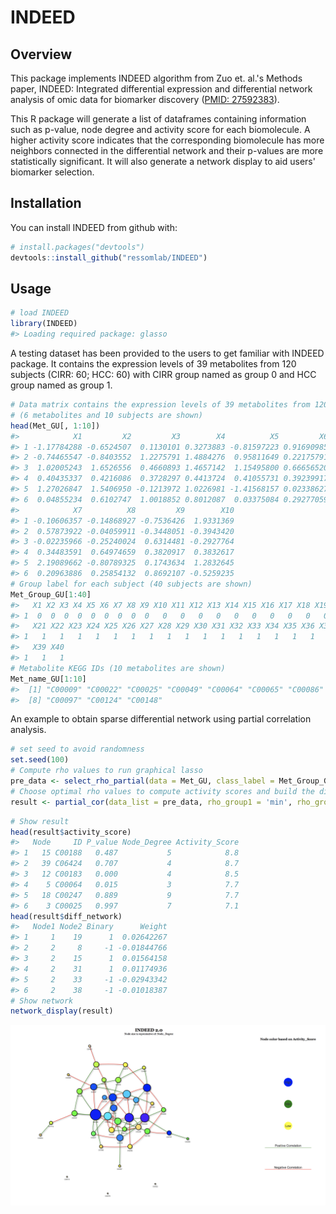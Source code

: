 
<!-- README.md is generated from README.Rmd. Please edit that file -->
INDEED
======

Overview
--------

This package implements INDEED algorithm from Zuo et. al.'s Methods paper, INDEED: Integrated differential expression and differential network analysis of omic data for biomarker discovery ([PMID: 27592383](https://www.ncbi.nlm.nih.gov/pubmed/?term=27592383%5Buid%5D)).

This R package will generate a list of dataframes containing information such as p-value, node degree and activity score for each biomolecule. A higher activity score indicates that the corresponding biomolecule has more neighbors connected in the differential network and their p-values are more statistically significant. It will also generate a network display to aid users' biomarker selection.

Installation
------------

You can install INDEED from github with:

``` r
# install.packages("devtools")
devtools::install_github("ressomlab/INDEED")
```

Usage
-----

``` r
# load INDEED
library(INDEED)
#> Loading required package: glasso
```

A testing dataset has been provided to the users to get familiar with INDEED package. It contains the expression levels of 39 metabolites from 120 subjects (CIRR: 60; HCC: 60) with CIRR group named as group 0 and HCC group named as group 1.

``` r
# Data matrix contains the expression levels of 39 metabolites from 120 subjects 
# (6 metabolites and 10 subjects are shown)
head(Met_GU[, 1:10])
#>            X1         X2         X3        X4          X5         X6
#> 1 -1.17784288 -0.6524507  0.1130101 0.3273883 -0.81597223 0.91690985
#> 2 -0.74465547 -0.8403552  1.2275791 1.4884276  0.95811649 0.22175791
#> 3  1.02005243  1.6526556  0.4660893 1.4657142  1.15495800 0.66656520
#> 4  0.40435337  0.4216086  0.3728297 0.4413724  0.41055731 0.39239917
#> 5  1.27026847  1.5406950 -0.1213972 1.0226981 -1.41568157 0.02338627
#> 6  0.04855234  0.6102747  1.0018852 0.8012087  0.03375084 0.29277059
#>            X7          X8         X9        X10
#> 1 -0.10606357 -0.14868927 -0.7536426  1.9331369
#> 2  0.57873922 -0.04059911 -0.3448051 -0.3943420
#> 3 -0.02235966 -0.25240024  0.6314481 -0.2927764
#> 4  0.34483591  0.64974659  0.3820917  0.3832617
#> 5  2.19089662 -0.80789325  0.1743634  1.2832645
#> 6  0.20963886  0.25854132  0.8692107 -0.5259235
# Group label for each subject (40 subjects are shown)
Met_Group_GU[1:40]
#>   X1 X2 X3 X4 X5 X6 X7 X8 X9 X10 X11 X12 X13 X14 X15 X16 X17 X18 X19 X20
#> 1  0  0  0  0  0  0  0  0  0   0   0   0   0   0   0   0   0   0   0   1
#>   X21 X22 X23 X24 X25 X26 X27 X28 X29 X30 X31 X32 X33 X34 X35 X36 X37 X38
#> 1   1   1   1   1   1   1   1   1   1   1   1   1   1   1   1   1   1   1
#>   X39 X40
#> 1   1   1
# Metabolite KEGG IDs (10 metabolites are shown)
Met_name_GU[1:10]
#>  [1] "C00009" "C00022" "C00025" "C00049" "C00064" "C00065" "C00086"
#>  [8] "C00097" "C00124" "C00148"
```

An example to obtain sparse differential network using partial correlation analysis.

``` r
# set seed to avoid randomness
set.seed(100)
# Compute rho values to run graphical lasso
pre_data <- select_rho_partial(data = Met_GU, class_label = Met_Group_GU, id = Met_name_GU, error_curve = "NO")
# Choose optimal rho values to compute activity scores and build the differntial network
result <- partial_cor(data_list = pre_data, rho_group1 = 'min', rho_group2 = "min", permutation = 1000, p_val = pvalue_M_GU, permutation_thres = 0.025)
```

``` r
# Show result 
head(result$activity_score)
#>   Node     ID P_value Node_Degree Activity_Score
#> 1   15 C00188   0.487           5            8.8
#> 2   39 C06424   0.707           4            8.7
#> 3   12 C00183   0.000           4            8.5
#> 4    5 C00064   0.015           3            7.7
#> 5   18 C00247   0.889           9            7.7
#> 6    3 C00025   0.997           7            7.1
head(result$diff_network)
#>   Node1 Node2 Binary      Weight
#> 1     1    19      1  0.02642267
#> 2     2     8     -1 -0.01844766
#> 3     2    15      1  0.01564158
#> 4     2    31      1  0.01174936
#> 5     2    33     -1 -0.02943342
#> 6     2    38     -1 -0.01018387
# Show network
network_display(result)
```

![](README-Picture.png)
